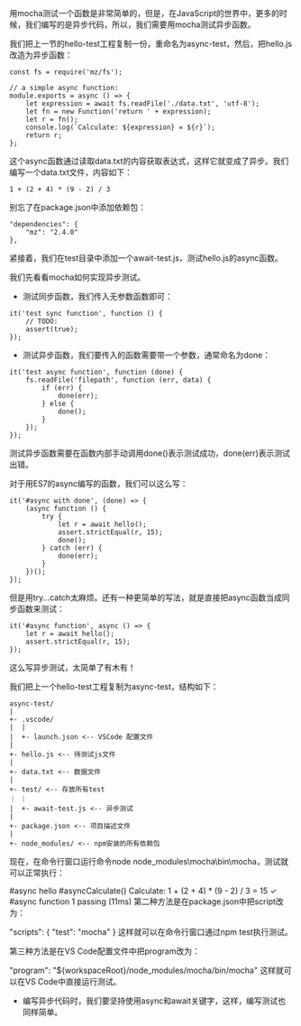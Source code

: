 
用mocha测试一个函数是非常简单的，但是，在JavaScript的世界中，更多的时候，我们编写的是异步代码，所以，我们需要用mocha测试异步函数。

我们把上一节的hello-test工程复制一份，重命名为async-test，然后，把hello.js改造为异步函数：
```
const fs = require('mz/fs');

// a simple async function:
module.exports = async () => {
    let expression = await fs.readFile('./data.txt', 'utf-8');
    let fn = new Function('return ' + expression);
    let r = fn();
    console.log(`Calculate: ${expression} = ${r}`);
    return r;
};
```

这个async函数通过读取data.txt的内容获取表达式，这样它就变成了异步。我们编写一个data.txt文件，内容如下：
```
1 + (2 + 4) * (9 - 2) / 3
```
别忘了在package.json中添加依赖包：

```
"dependencies": {
    "mz": "2.4.0"
},
```

紧接着，我们在test目录中添加一个await-test.js，测试hello.js的async函数。

我们先看看mocha如何实现异步测试。

- 测试同步函数，我们传入无参数函数即可：
```
it('test sync function', function () {
    // TODO:
    assert(true);
});
```
- 测试异步函数，我们要传入的函数需要带一个参数，通常命名为done：
```
it('test async function', function (done) {
    fs.readFile('filepath', function (err, data) {
        if (err) {
            done(err);
        } else {
            done();
        }
    });
});
```
测试异步函数需要在函数内部手动调用done()表示测试成功，done(err)表示测试出错。

对于用ES7的async编写的函数，我们可以这么写：
```
it('#async with done', (done) => {
    (async function () {
        try {
            let r = await hello();
            assert.strictEqual(r, 15);
            done();
        } catch (err) {
            done(err);
        }
    })();
});
```
但是用try...catch太麻烦。还有一种更简单的写法，就是直接把async函数当成同步函数来测试：

```
it('#async function', async () => {
    let r = await hello();
    assert.strictEqual(r, 15);
});
```
这么写异步测试，太简单了有木有！

我们把上一个hello-test工程复制为async-test，结构如下：
```
async-test/
|
+- .vscode/
|  |
|  +- launch.json <-- VSCode 配置文件
|
+- hello.js <-- 待测试js文件
|
+- data.txt <-- 数据文件
|
+- test/ <-- 存放所有test
｜ ｜
|  +- await-test.js <-- 异步测试
|
+- package.json <-- 项目描述文件
|
+- node_modules/ <-- npm安装的所有依赖包
```
现在，在命令行窗口运行命令node node_modules\mocha\bin\mocha，测试就可以正常执行：

  #async hello
    #asyncCalculate()
Calculate: 1 + (2 + 4) * (9 - 2) / 3 = 15
      ✓ #async function
  1 passing (11ms)
第二种方法是在package.json中把script改为：

"scripts": {
    "test": "mocha"
}
这样就可以在命令行窗口通过npm test执行测试。

第三种方法是在VS Code配置文件中把program改为：

"program": "${workspaceRoot}/node_modules/mocha/bin/mocha"
这样就可以在VS Code中直接运行测试。

- 编写异步代码时，我们要坚持使用async和await关键字，这样，编写测试也同样简单。
